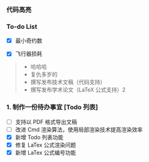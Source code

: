 ### 代码高亮
### To-do List

- [x] 最小奇约数
- [x] 飞行器损耗



> * 哈哈哈
> * 复仇多岁的
> * 撰写发布技术文稿（代码支持）
> * 撰写发布学术论文（LaTeX 公式支持）2

### 1. 制作一份待办事宜 [Todo 列表]


- [ ] 支持以 PDF 格式导出文稿
- [ ] 改进 Cmd 渲染算法，使用局部渲染技术提高渲染效率
- [x] 新增 Todo 列表功能
- [x] 修复 LaTex 公式渲染问题
- [x] 新增 LaTex 公式编号功能